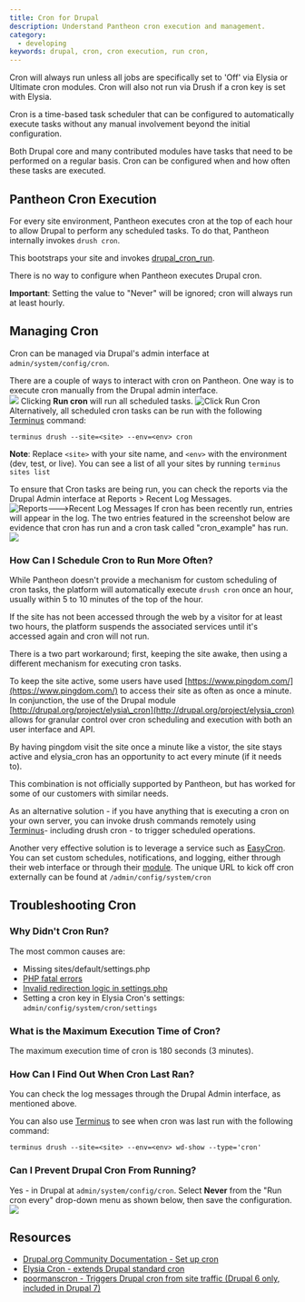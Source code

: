```yaml
---
title: Cron for Drupal
description: Understand Pantheon cron execution and management.
category:
  - developing
keywords: drupal, cron, cron execution, run cron,
---
```

Cron will always run unless all jobs are specifically set to 'Off' via Elysia or Ultimate cron modules. Cron will also not run via Drush if a cron key is set with Elysia.

Cron is a time-based task scheduler that can be configured to automatically execute tasks without any manual involvement beyond the initial configuration.

Both Drupal core and many contributed modules have tasks that need to be performed on a regular basis. Cron can be configured when and how often these tasks are executed.

## Pantheon Cron Execution

For every site environment, Pantheon executes cron at the top of each hour to allow Drupal to perform any scheduled tasks. To do that, Pantheon internally invokes `drush cron`.

This bootstraps your site and invokes [drupal\_cron\_run](https://api.drupal.org/api/drupal/includes!common.inc/function/drupal_cron_run/7).

There is no way to configure when Pantheon executes Drupal cron.

**Important**: Setting the value to "Never" will be ignored; cron will always run at least hourly.

## Managing Cron

Cron can be managed via Drupal's admin interface at `admin/system/config/cron`.

There are a couple of ways to interact with cron on Pantheon. One way is to execute cron manually from the Drupal admin interface.<br />
![](/source/docs/assets/images/desk_images/73173.png)
Clicking **Run cron** will run all scheduled tasks.
![Click Run Cron](/source/docs/assets/images/desk_images/73176.png)
Alternatively, all scheduled cron tasks can be run with the following [Terminus](https://github.com/pantheon-systems/cli) command:

    terminus drush --site=<site> --env=<env> cron

**Note**: Replace `<site>` with your site name, and `<env>` with the environment (dev, test, or live). You can see a list of all your sites by running `terminus sites list`

To ensure that Cron tasks are being run, you can check the reports via the Drupal Admin interface at Reports > Recent Log Messages. 
![Reports--->Recent Log Messages](/source/docs/assets/images/desk_images/74068.png)
If cron has been recently run, entries will appear in the log. The two entries featured in the screenshot below are evidence that cron has run and a cron task called "cron\_example" has run.
![](/source/docs/assets/images/desk_images/74077.png)

### How Can I Schedule Cron to Run More Often?

While Pantheon doesn't provide a mechanism for custom scheduling of cron tasks, the platform will automatically execute `drush cron` once an hour, usually within 5 to 10 minutes of the top of the hour.

If the site has not been accessed through the web by a visitor for at least two hours, the platform suspends the associated services until it's accessed again and cron will not run.

There is a two part workaround; first, keeping the site awake, then using a different mechanism for executing cron tasks.

To keep the site active, some users have used [https://www.pingdom.com/](https://www.pingdom.com/) to access their site as often as once a minute. In conjunction, the use of the Drupal module [http://drupal.org/project/elysia\_cron](http://drupal.org/project/elysia_cron) allows for granular control over cron scheduling and execution with both an user interface and API.

By having pingdom visit the site once a minute like a vistor, the site stays active and elysia\_cron has an opportunity to act every minute (if it needs to).

This combination is not officially supported by Pantheon, but has worked for some of our customers with similar needs.

As an alternative solution - if you have anything that is executing a cron on your own server, you can invoke drush commands remotely using [Terminus](https://github.com/pantheon-systems/cli)- including drush cron - to trigger scheduled operations.

Another very effective solution is to leverage a service such as [EasyCron](http://www.easycron.com). You can set custom schedules, notifications, and logging, either through their web interface or through their [module](https://drupal.org/project/EasyCron). The unique URL to kick off cron externally can be found at `/admin/config/system/cron`

## Troubleshooting Cron

### Why Didn't Cron Run?

The most common causes are:

- Missing sites/default/settings.php
- [PHP fatal errors](/docs/articles/sites/php-errors-and-exceptions/)
- [Invalid redirection logic in settings.php](/docs/articles/sites/code/redirect-incoming-requests/)
- Setting a cron key in Elysia Cron's settings: `admin/config/system/cron/settings`

### What is the Maximum Execution Time of Cron?

The maximum execution time of cron is 180 seconds (3 minutes).

### How Can I Find Out When Cron Last Ran?

You can check the log messages through the Drupal Admin interface, as mentioned above.  

You can also use [Terminus](https://github.com/pantheon-systems/cli) to see when cron was last run with the following command:

    terminus drush --site=<site> --env=<env> wd-show --type='cron'

### Can I Prevent Drupal Cron From Running?

Yes - in Drupal at `admin/system/config/cron`. Select **Never** from the "Run cron every" drop-down menu as shown below, then save the configuration. 
![](/source/docs/assets/images/desk_images/74128.png)  
## Resources

- [Drupal.org Community Documentation - Set up cron](http://drupal.org/cron)
- [Elysia Cron - extends Drupal standard cron](http://drupal.org/project/elysia_cron)
- [poormanscron - Triggers Drupal cron from site traffic (Drupal 6 only, included in Drupal 7)](https://drupal.org/project/poormanscron)
